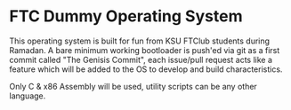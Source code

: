 # FTC Dummy Operating System
This operating system is built for fun from KSU FTClub students during Ramadan.
A bare minimum working bootloader is push'ed via git as a first commit called "The Genisis Commit", each issue/pull request acts like a feature which will be added to the OS to develop and build characteristics.

Only C & x86 Assembly will be used, utility scripts can be any other language.